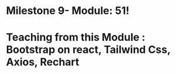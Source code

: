 # Milestone 9- Module: 51!
# Teaching from this Module : Bootstrap on react, Tailwind Css, Axios, Rechart